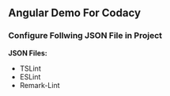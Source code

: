 ## Angular Demo For Codacy

### Configure Follwing JSON File in Project

**JSON Files:**

- TSLint
- ESLint
- Remark-Lint

